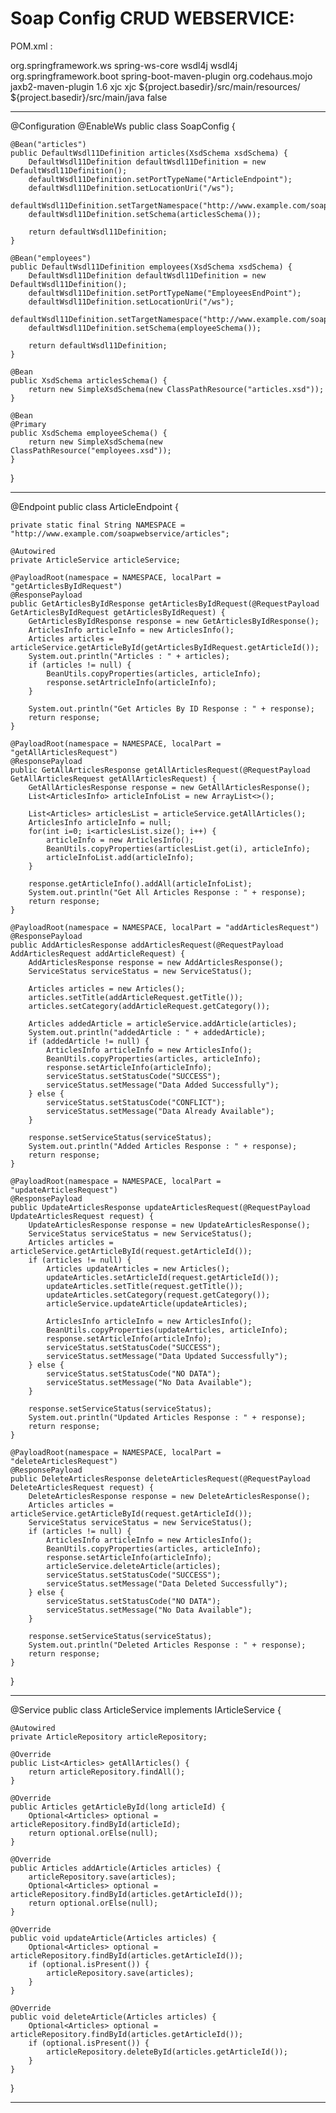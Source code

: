 # Soap Config CRUD WEBSERVICE:

POM.xml :

<!-- https://mvnrepository.com/artifact/org.springframework.ws/spring-ws-core -->
<dependency>
	<groupId>org.springframework.ws</groupId>
	<artifactId>spring-ws-core</artifactId>
</dependency>

<dependency>
	<groupId>wsdl4j</groupId>
	<artifactId>wsdl4j</artifactId>
</dependency>

<build>
		<plugins>
			<plugin>
				<groupId>org.springframework.boot</groupId>
				<artifactId>spring-boot-maven-plugin</artifactId>
			</plugin>
			<plugin>
				<groupId>org.codehaus.mojo</groupId>
				<artifactId>jaxb2-maven-plugin</artifactId>
				<version>1.6</version>
				<executions>
					<execution>
						<id>xjc</id>
						<goals>
							<goal>xjc</goal>
						</goals>
					</execution>
				</executions>
				<configuration>
					<schemaDirectory>${project.basedir}/src/main/resources/</schemaDirectory>
					<outputDirectory>${project.basedir}/src/main/java</outputDirectory>
					<clearOutputDir>false</clearOutputDir>
				</configuration>
			</plugin>
		</plugins>
	</build>

---------------------------------------------------------------------------------------------------------

@Configuration
@EnableWs
public class SoapConfig {		
		    
	@Bean("articles")
    public DefaultWsdl11Definition articles(XsdSchema xsdSchema) {
        DefaultWsdl11Definition defaultWsdl11Definition = new DefaultWsdl11Definition();
        defaultWsdl11Definition.setPortTypeName("ArticleEndpoint");
        defaultWsdl11Definition.setLocationUri("/ws");
        defaultWsdl11Definition.setTargetNamespace("http://www.example.com/soapwebservice/articles");
        defaultWsdl11Definition.setSchema(articlesSchema());

        return defaultWsdl11Definition;
    }

    @Bean("employees")
    public DefaultWsdl11Definition employees(XsdSchema xsdSchema) {
        DefaultWsdl11Definition defaultWsdl11Definition = new DefaultWsdl11Definition();
        defaultWsdl11Definition.setPortTypeName("EmployeesEndPoint");
        defaultWsdl11Definition.setLocationUri("/ws");
        defaultWsdl11Definition.setTargetNamespace("http://www.example.com/soapwebservice/employees");
        defaultWsdl11Definition.setSchema(employeeSchema());

        return defaultWsdl11Definition;
    }

    @Bean
    public XsdSchema articlesSchema() {
        return new SimpleXsdSchema(new ClassPathResource("articles.xsd"));
    }

    @Bean
    @Primary
    public XsdSchema employeeSchema() {
        return new SimpleXsdSchema(new ClassPathResource("employees.xsd"));
    }
}

---------------------------------------------------------------------------------------------------------

@Endpoint
public class ArticleEndpoint {

    private static final String NAMESPACE = "http://www.example.com/soapwebservice/articles";

    @Autowired
    private ArticleService articleService;

    @PayloadRoot(namespace = NAMESPACE, localPart = "getArticlesByIdRequest")
    @ResponsePayload
    public GetArticlesByIdResponse getArticlesByIdRequest(@RequestPayload GetArticlesByIdRequest getArticlesByIdRequest) {
        GetArticlesByIdResponse response = new GetArticlesByIdResponse();
        ArticlesInfo articleInfo = new ArticlesInfo();
        Articles articles = articleService.getArticleById(getArticlesByIdRequest.getArticleId());
        System.out.println("Articles : " + articles);
        if (articles != null) {
            BeanUtils.copyProperties(articles, articleInfo);
            response.setArtricleInfo(articleInfo);
        }

        System.out.println("Get Articles By ID Response : " + response);
        return response;
    }

    @PayloadRoot(namespace = NAMESPACE, localPart = "getAllArticlesRequest")
    @ResponsePayload
    public GetAllArticlesResponse getAllArticlesRequest(@RequestPayload GetAllArticlesRequest getAllArticlesRequest) {
        GetAllArticlesResponse response = new GetAllArticlesResponse();
        List<ArticlesInfo> articleInfoList = new ArrayList<>();

        List<Articles> articlesList = articleService.getAllArticles();
        ArticlesInfo articleInfo = null;
        for(int i=0; i<articlesList.size(); i++) {
            articleInfo = new ArticlesInfo();
            BeanUtils.copyProperties(articlesList.get(i), articleInfo);
            articleInfoList.add(articleInfo);
        }

        response.getArticleInfo().addAll(articleInfoList);
        System.out.println("Get All Articles Response : " + response);
        return response;
    }

    @PayloadRoot(namespace = NAMESPACE, localPart = "addArticlesRequest")
    @ResponsePayload
    public AddArticlesResponse addArticlesRequest(@RequestPayload AddArticlesRequest addArticleRequest) {
        AddArticlesResponse response = new AddArticlesResponse();
        ServiceStatus serviceStatus = new ServiceStatus();

        Articles articles = new Articles();
        articles.setTitle(addArticleRequest.getTitle());
        articles.setCategory(addArticleRequest.getCategory());

        Articles addedArticle = articleService.addArticle(articles);
        System.out.println("addedArticle : " + addedArticle);
        if (addedArticle != null) {
            ArticlesInfo articleInfo = new ArticlesInfo();
            BeanUtils.copyProperties(articles, articleInfo);
            response.setArticleInfo(articleInfo);
            serviceStatus.setStatusCode("SUCCESS");
            serviceStatus.setMessage("Data Added Successfully");
        } else {
            serviceStatus.setStatusCode("CONFLICT");
            serviceStatus.setMessage("Data Already Available");
        }

        response.setServiceStatus(serviceStatus);
        System.out.println("Added Articles Response : " + response);
        return response;
    }

    @PayloadRoot(namespace = NAMESPACE, localPart = "updateArticlesRequest")
    @ResponsePayload
    public UpdateArticlesResponse updateArticlesRequest(@RequestPayload UpdateArticlesRequest request) {
        UpdateArticlesResponse response = new UpdateArticlesResponse();
        ServiceStatus serviceStatus = new ServiceStatus();
        Articles articles = articleService.getArticleById(request.getArticleId());
        if (articles != null) {
            Articles updateArticles = new Articles();
            updateArticles.setArticleId(request.getArticleId());
            updateArticles.setTitle(request.getTitle());
            updateArticles.setCategory(request.getCategory());
            articleService.updateArticle(updateArticles);

            ArticlesInfo articleInfo = new ArticlesInfo();
            BeanUtils.copyProperties(updateArticles, articleInfo);
            response.setArticleInfo(articleInfo);
            serviceStatus.setStatusCode("SUCCESS");
            serviceStatus.setMessage("Data Updated Successfully");
        } else {
            serviceStatus.setStatusCode("NO DATA");
            serviceStatus.setMessage("No Data Available");
        }

        response.setServiceStatus(serviceStatus);
        System.out.println("Updated Articles Response : " + response);
        return response;
    }

    @PayloadRoot(namespace = NAMESPACE, localPart = "deleteArticlesRequest")
    @ResponsePayload
    public DeleteArticlesResponse deleteArticlesRequest(@RequestPayload DeleteArticlesRequest request) {
        DeleteArticlesResponse response = new DeleteArticlesResponse();
        Articles articles = articleService.getArticleById(request.getArticleId());
        ServiceStatus serviceStatus = new ServiceStatus();
        if (articles != null) {
            ArticlesInfo articleInfo = new ArticlesInfo();
            BeanUtils.copyProperties(articles, articleInfo);
            response.setArticleInfo(articleInfo);
            articleService.deleteArticle(articles);
            serviceStatus.setStatusCode("SUCCESS");
            serviceStatus.setMessage("Data Deleted Successfully");
        } else {
            serviceStatus.setStatusCode("NO DATA");
            serviceStatus.setMessage("No Data Available");
        }

        response.setServiceStatus(serviceStatus);
        System.out.println("Deleted Articles Response : " + response);
        return response;
    }

}

---------------------------------------------------------------------------------------------------------

@Service
public class ArticleService implements IArticleService {

    @Autowired
    private ArticleRepository articleRepository;

    @Override
    public List<Articles> getAllArticles() {
        return articleRepository.findAll();
    }

    @Override
    public Articles getArticleById(long articleId) {
        Optional<Articles> optional = articleRepository.findById(articleId);
        return optional.orElse(null);
    }

    @Override
    public Articles addArticle(Articles articles) {
        articleRepository.save(articles);
        Optional<Articles> optional = articleRepository.findById(articles.getArticleId());
        return optional.orElse(null);
    }

    @Override
    public void updateArticle(Articles articles) {
        Optional<Articles> optional = articleRepository.findById(articles.getArticleId());
        if (optional.isPresent()) {
            articleRepository.save(articles);
        }
    }

    @Override
    public void deleteArticle(Articles articles) {
        Optional<Articles> optional = articleRepository.findById(articles.getArticleId());
        if (optional.isPresent()) {
            articleRepository.deleteById(articles.getArticleId());
        }
    }
}

---------------------------------------------------------------------------------------------------------
